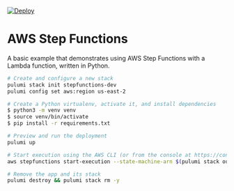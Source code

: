 [![Deploy](https://get.pulumi.com/new/button.svg)](https://app.pulumi.com/new?template=https://github.com/pulumi/examples/blob/master/aws-py-stepfunctions/README.md)

# AWS Step Functions

A basic example that demonstrates using AWS Step Functions with a Lambda function, written in Python.

```bash
# Create and configure a new stack
pulumi stack init stepfunctions-dev
pulumi config set aws:region us-east-2

# Create a Python virtualenv, activate it, and install dependencies
$ python3 -m venv venv
$ source venv/bin/activate
$ pip install -r requirements.txt

# Preview and run the deployment
pulumi up

# Start execution using the AWS CLI (or from the console at https://console.aws.amazon.com/states)
aws stepfunctions start-execution --state-machine-arn $(pulumi stack output state_machine_arn)

# Remove the app and its stack
pulumi destroy && pulumi stack rm -y
```
